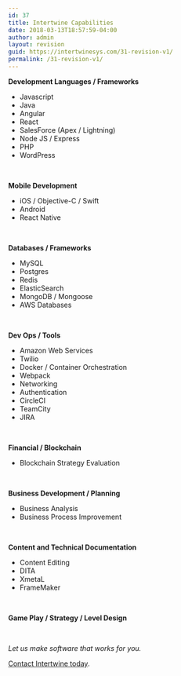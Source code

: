 ```yaml
---
id: 37
title: Intertwine Capabilities
date: 2018-03-13T18:57:59-04:00
author: admin
layout: revision
guid: https://intertwinesys.com/31-revision-v1/
permalink: /31-revision-v1/
---
```

**Development Languages / Frameworks**

  * Javascript
  * Java
  * Angular
  * React
  * SalesForce (Apex / Lightning)
  * Node JS / Express
  * PHP
  * WordPress

&nbsp;

**Mobile Development**

  * iOS / Objective-C / Swift
  * Android
  * React Native

&nbsp;

**Databases / Frameworks**

  * MySQL
  * Postgres
  * Redis
  * ElasticSearch
  * MongoDB / Mongoose
  * AWS Databases

&nbsp;

**Dev Ops / Tools**

  * Amazon Web Services
  * Twilio
  * Docker / Container Orchestration
  * Webpack
  * Networking
  * Authentication
  * CircleCI
  * TeamCity
  * JIRA

&nbsp;

**Financial / Blockchain**

  * Blockchain Strategy Evaluation

&nbsp;

**Business Development / Planning**

  * Business Analysis
  * Business Process Improvement

&nbsp;

**Content and Technical Documentation**

  * Content Editing
  * DITA
  * XmetaL
  * FrameMaker

&nbsp;

**Game Play / Strategy / Level Design**

&nbsp;

_Let us make software that works for you._

[Contact Intertwine today](https://intertwinesys.com/contact/).